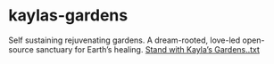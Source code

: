 # kaylas-gardens
Self sustaining rejuvenating gardens. A dream-rooted, love-led open-source sanctuary for Earth’s healing.
[Stand with Kayla’s Gardens..txt](https://github.com/user-attachments/files/20270288/Stand.with.Kayla.s.Gardens.txt)
